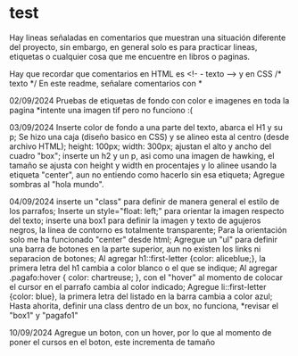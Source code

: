 # test
Hay lineas señaladas en comentarios que muestran una situación diferente del proyecto, sin embargo, en general solo es para practicar lineas, etiquetas o cualquier cosa que me encuentre en libros o paginas. 

Hay que recordar que comentarios en HTML es <!- - texto --> y en CSS /* texto */
En este readme, señalare comentarios con *

02/09/2024 
  Pruebas de etiquetas de fondo con color e imagenes en toda la pagina *intente una imagen tif pero no funciono :( 

03/09/2024
  Inserte color de fondo a una parte del texto, abarca el H1 y su p;
  Se hizo una caja (diseño basico en CSS) y se alineo esta al centro (desde archivo HTML);
  height: 100px; width: 300px; ajustan el alto y ancho del cuadro "box";
  inserte un h2 y un p, asi como una imagen de hawking, el tamaño se ajusta con height y width en procentajes y lo alinee usando la etiqueta "center", aun no entiendo como hacerlo sin esa etiqueta;
  Agregue sombras al "hola mundo".

04/09/2024
  inserte un "class" para definir de manera general el estilo de los parrafos;
  Inserte un style="float: left;" para orientar la imagen respecto del texto;
  inserte una box1 para definir la imagen y texto de agujeros negros, la linea de contorno es totalmente transparente;
  Para la orientación solo me ha funcionado "center" desde html;
  Agregue un "ul" para definir una barra de botones en la parte superior, aun no existen los links ni separacion de botones;
  Al agregar h1::first-letter {color: aliceblue;}, la primera letra del h1 cambia a color blanco o el que se indique;
  Al agregar .pagafo:hover { color: chartreuse; }, con el "hover" al momento de colocar el cursor en el parrafo cambia al color indicado;
  Agregue li::first-letter {color: blue}, la primera letra del listado en la barra cambia a color azul;
  Hasta ahorita, definir una class dentro de un box, no funciona, *revisar el "box1" y "pagafo1"

  10/09/2024
  Agregue un boton, con un hover, por lo que al momento de poner el cursos en el boton, este incrementa de tamaño 
